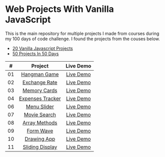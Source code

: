 # Web Projects With Vanilla JavaScript

This is the main repository for multiple projects I made from courses during my 100 days of code challenge. I found the projects from the couses below.

- [20 Vanilla Javascript Projects](https://www.traversymedia.com/20-Vanilla-JavaScript-Projects)
- [50 Projects In 50 Days](https://www.traversymedia.com/50-Projects-In-50-Days)

|  #  |                                          Project                                          |                                         Live Demo                                          |
| :-: | :---------------------------------------------------------------------------------------: | :----------------------------------------------------------------------------------------: |
| 01  |       [Hangman Game](https://github.com/bruceathy/100DaysOfCode/tree/main/hangman)        |    [Live Demo](https://6617dd5e6a561204d9d72469--steady-salamander-e4229a.netlify.app/)    |
| 02  |    [Exchange Rate](https://github.com/bruceathy/100DaysOfCode/tree/main/exchange-rate)    |    [Live Demo](https://6617dba4470d70041b67738f--beautiful-cajeta-ac665c.netlify.app/)     |
| 03  |     [Memory Cards](https://github.com/bruceathy/100DaysOfCode/tree/main/memory-cards)     |     [Live Demo](https://6617dd8a8af24c05e25a2240--lambent-belekoy-e8c285.netlify.app/)     |
| 04  | [Expenses Tracker](https://github.com/bruceathy/100DaysOfCode/tree/main/expenses-tracker) |    [Live Demo](https://6617dbd4f296e003e62bd155--tranquil-empanada-af44a8.netlify.app/)    |
| 06  |      [Menu Slider](https://github.com/bruceathy/100DaysOfCode/tree/main/menu-slider)      |      [Live Demo](https://6617dca88af24c04e95a2185--beamish-scone-f4ed6b.netlify.app/)      |
| 07  |      [Movie Search](https://github.com/bruceathy/100DaysOfCode/tree/main/movie-app)       |    [Live Demo](https://6617ddc78dd9890ac1ae5624--fantastic-daifuku-4bc4eb.netlify.app/)    |
| 08  |  [Array Methods](https://github.com/bruceathy/100DaysOfCode/tree/main/dom-array-method)   |                 [Live Demo](https://friendly-meringue-4da5f9.netlify.app/)                 |
| 09  |        [Form Wave](https://github.com/bruceathy/100DaysOfCode/tree/main/form-wave)        |      [Live Demo](https://6617dd342b555d04ec3d039b--magenta-bunny-ad6fa4.netlify.app/)      |
| 10  |      [Drawing App](https://github.com/bruceathy/100DaysOfCode/tree/main/drawing-app)      | [Live Demo](nhttps://6617df1f8dd9890ce9ae518a--statuesque-brigadeiros-5441bd.netlify.app/) |
| 11  |  [Sliding Display](https://github.com/bruceathy/100DaysOfCode/tree/main/sliding-display)  |    [Live Demo](https://6617dfc4a33ae107989fdda2--capable-valkyrie-5c7085.netlify.app/)     |
